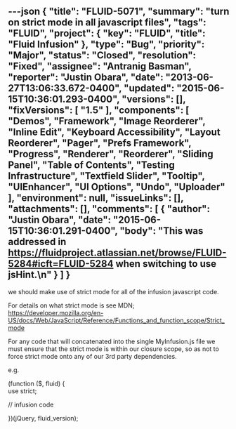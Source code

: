 ---json
{
  "title": "FLUID-5071",
  "summary": "turn on strict mode in all javascript files",
  "tags": "FLUID",
  "project": {
    "key": "FLUID",
    "title": "Fluid Infusion"
  },
  "type": "Bug",
  "priority": "Major",
  "status": "Closed",
  "resolution": "Fixed",
  "assignee": "Antranig Basman",
  "reporter": "Justin Obara",
  "date": "2013-06-27T13:06:33.672-0400",
  "updated": "2015-06-15T10:36:01.293-0400",
  "versions": [],
  "fixVersions": [
    "1.5"
  ],
  "components": [
    "Demos",
    "Framework",
    "Image Reorderer",
    "Inline Edit",
    "Keyboard Accessibility",
    "Layout Reorderer",
    "Pager",
    "Prefs Framework",
    "Progress",
    "Renderer",
    "Reorderer",
    "Sliding Panel",
    "Table of Contents",
    "Testing Infrastructure",
    "Textfield Slider",
    "Tooltip",
    "UIEnhancer",
    "UI Options",
    "Undo",
    "Uploader"
  ],
  "environment": null,
  "issueLinks": [],
  "attachments": [],
  "comments": [
    {
      "author": "Justin Obara",
      "date": "2015-06-15T10:36:01.291-0400",
      "body": "This was addressed in <https://fluidproject.atlassian.net/browse/FLUID-5284#icft=FLUID-5284> when switching to use jsHint.\n"
    }
  ]
}
---
we should make use of strict mode for all of the infusion javascript code.

For details on what strict mode is see MDN;\
<https://developer.mozilla.org/en-US/docs/Web/JavaScript/Reference/Functions_and_function_scope/Strict_mode>

For any code that will concatenated into the single MyInfusion.js file we must ensure that the strict mode is within our closure scope, so as not to force strict mode onto any of our 3rd party dependencies.

e.g.

(function ($, fluid) {\
use strict;

// infusion code

})(jQuery, fluid\_version);

        
